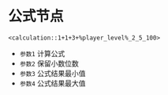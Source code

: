 # 公式节点

```
<calculation::1+1+3+%player_level%_2_5_100>
```

* `参数1` 计算公式
* `参数2` 保留小数位数
* `参数3` 公式结果最小值
* `参数4` 公式结果最大值
